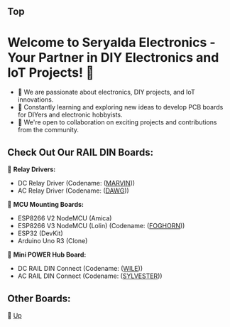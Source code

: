 ## Top

# Welcome to Seryalda Electronics - Your Partner in DIY Electronics and IoT Projects! 👋

- 👀 We are passionate about electronics, DIY projects, and IoT innovations.
- 🌱 Constantly learning and exploring new ideas to develop PCB boards for DIYers and electronic hobbyists.
- 🤝 We're open to collaboration on exciting projects and contributions from the community.

## Check Out Our RAIL DIN Boards:

🔌 **Relay Drivers:**
  - DC Relay Driver (Codename: ([MARVIN](https://github.com/seryalda/marvin)))
  - AC Relay Driver (Codename: ([DAWG](https://github.com/seryalda/dawg)))

🌟 **MCU Mounting Boards:**
  - ESP8266 V2 NodeMCU (Amica)
  - ESP8266 V3 NodeMCU (Lolin) (Codename: ([FOGHORN](https://github.com/seryalda/foghorn)))
  - ESP32 (DevKit)
  - Arduino Uno R3 (Clone)

🔋 **Mini POWER Hub Board:**
  - DC RAIL DIN Connect (Codename: ([WILE](https://github.com/seryalda/wile)))
  - AC RAIL DIN Connect (Codename: ([SYLVESTER](https://github.com/seryalda/sylvester)))

## Other Boards:

🔗 [Up](#top)
